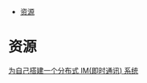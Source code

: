 <!-- TOC -->

- [资源](#资源)

<!-- /TOC -->

# 资源

[为自己搭建一个分布式 IM(即时通讯) 系统](https://www.cnblogs.com/crossoverJie/p/10206724.html)<br>